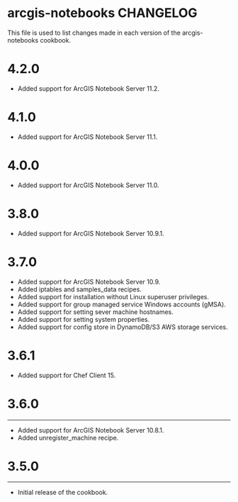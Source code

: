 # arcgis-notebooks CHANGELOG

This file is used to list changes made in each version of the arcgis-notebooks cookbook.

# 4.2.0

- Added support for ArcGIS Notebook Server 11.2.

# 4.1.0

- Added support for ArcGIS Notebook Server 11.1.

# 4.0.0

- Added support for ArcGIS Notebook Server 11.0.

# 3.8.0

- Added support for ArcGIS Notebook Server 10.9.1.

# 3.7.0

- Added support for ArcGIS Notebook Server 10.9.
- Added iptables and samples_data recipes.
- Added support for installation without Linux superuser privileges.
- Added support for group managed service Windows accounts (gMSA).
- Added support for setting sever machine hostnames.
- Added support for setting system properties.
- Added support for config store in DynamoDB/S3 AWS storage services.

# 3.6.1 

- Added support for Chef Client 15.

# 3.6.0
-------

- Added support for ArcGIS Notebook Server 10.8.1.
- Added unregister_machine recipe.

# 3.5.0
-------

- Initial release of the cookbook.
